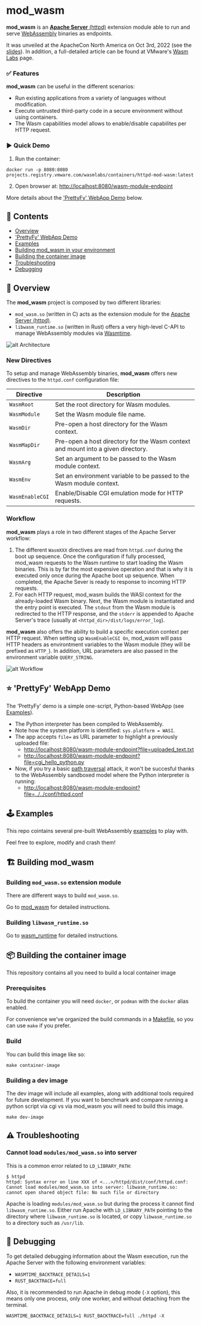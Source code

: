 # mod_wasm

**mod_wasm** is an [**Apache Server** (httpd)](https://httpd.apache.org/) extension module able to run and serve [WebAssembly](https://webassembly.org/) binaries as endpoints.

It was unveiled at the ApacheCon North America on Oct 3rd, 2022 (see the [slides](https://apachecon.com/acna2022/slides/01_Gonz%c3%a1lez_mod-wasm_Bringing_WebAssembly.pdf)). In addition, a full-detailed article can be found at VMware's [Wasm Labs](https://wasmlabs.dev/articles/apache-mod-wasm/) page. 


### ✅ Features

**mod_wasm** can be useful in the different scenarios: 
* Run existing applications from a variety of languages without modification.
* Execute untrusted third-party code in a secure environment without using containers.
* The Wasm capabilities model allows to enable/disable capabilites per HTTP request.



### ▶️ Quick Demo

1. Run the container:
```console
docker run -p 8080:8080 projects.registry.vmware.com/wasmlabs/containers/httpd-mod-wasm:latest
```

2. Open browser at:
[http://localhost:8080/wasm-module-endpoint](http://localhost:8080/wasm-module-endpoint)

More details about the ['PrettyFy' WebApp Demo](#-prettyfy-webapp-demo) below.


## 📔 Contents

* [Overview](#-overview)
* ['PrettyFy' WebApp Demo](#-prettyfy-webapp-demo)
* [Examples](#%EF%B8%8F-examples)
* [Building mod_wasm in your environment](#%EF%B8%8F-building-mod_wasm-in-your-environment)
* [Building the container image](#-building-the-container-image)
* [Troubleshooting](#%EF%B8%8F-troubleshooting)
* [Debugging](#-debugging)


## 🔭 Overview

The **mod_wasm** project is composed by two different libraries:
- `mod_wasm.so` (written in C) acts as the extension module for the [Apache Server (httpd)](https://httpd.apache.org/).
- `libwasm_runtime.so` (written in Rust) offers a very high-level C-API to manage WebAssembly modules via [Wasmtime](https://wasmtime.dev/).

![alt Architecture](https://raw.githubusercontent.com/vmware-labs/mod_wasm/main/docs/slides/architecture.png)


### New Directives

To setup and manage WebAssembly binaries, **mod_wasm** offers new directives to the `httpd.conf` configuration file:

| Directive       | Description |
| --------------- | ----------- |
| `WasmRoot`      | Set the root directory for Wasm modules. |
| `WasmModule`    | Set the Wasm module file name. |
| `WasmDir`       | Pre-open a host directory for the Wasm context. |
| `WasmMapDir`    | Pre-open a host directory for the Wasm context and mount into a given directory. |
| `WasmArg`       | Set an argument to be passed to the Wasm module context. |
| `WasmEnv`       | Set an environment variable to be passed to the Wasm module context. |
| `WasmEnableCGI` | Enable/Disable CGI emulation mode for HTTP requests. |


### Workflow

**mod_wasm** plays a role in two different stages of the Apache Server workflow:
1. The different `WasmXXX` directives are read from `httpd.conf` during the boot up sequence. Once the configuration if fully processed, mod_wasm requests to the Wasm runtime to start loading the Wasm binaries. This is by far the most expensive operation and that is why it is executed only once during the Apache boot up sequence. When completed, the Apache Sever is ready to response to incoming HTTP requests.
2. For each HTTP request, mod_wasm builds the WASI context for the already-loaded Wasm binary. Next, the Wasm module is instantiated and the entry point is executed. The `stdout` from the Wasm module is redirected to the HTTP response, and the `stderr` is appended to Apache Server's trace (usually at `<httpd_dir>/dist/logs/error_log`). 

**mod_wasm** also offers the ability to build a specific execution context per HTTP request. When setting up `WasmEnableCGI On`, mod_wasm will pass HTTP headers as environtment variables to the Wasm module (they will be prefixed as `HTTP_`). In addition, URL parameters are also passed in the environment variable `QUERY_STRING`.

![alt Workflow](https://raw.githubusercontent.com/vmware-labs/mod_wasm/main/docs/slides/workflow.png)


## ⭐ 'PrettyFy' WebApp Demo

The 'PrettyFy' demo is a simple one-script, Python-based WebApp (see [Examples](#%EF%B8%8F-examples)).
* The Python interpreter has been compiled to WebAssembly.
* Note how the system platform is identified: `sys.platform = WASI`.
* The app accepts `file=` as URL parameter to highlight a previously uploaded file:
  * [http://localhost:8080/wasm-module-endpoint?file=uploaded_text.txt](http://localhost:8080/wasm-module-endpoint?file=uploaded_text.txt)
  * [http://localhost:8080/wasm-module-endpoint?file=cgi_hello_python.py](http://localhost:8080/wasm-module-endpoint?file=cgi_hello_python.py)
* Now, if you try a basic [path traversal](https://owasp.org/www-community/attacks/Path_Traversal) attack, it won't be succesful thanks to the WebAssembly sandboxed model where the Python interpreter is running:
  * [http://localhost:8080/wasm-module-endpoint?file=../../conf/httpd.conf](http://localhost:8080/wasm-module-endpoint?file=../../conf/httpd.conf)


## 🕹️ Examples

This repo cointains several pre-built WebAssembly [examples](https://github.com/vmware-labs/mod_wasm/tree/main/examples) to play with.

Feel free to explore, modify and crash them!


## 🏗️ Building mod_wasm

### Building `mod_wasm.so` extension module

There are different ways to build `mod_wasm.so`.

Go to [mod_wasm](https://github.com/vmware-labs/mod_wasm/tree/main/mod_wasm) for detailed instructions.

### Building `libwasm_runtime.so`

Go to [wasm_runtime](https://github.com/vmware-labs/mod_wasm/tree/main/wasm_runtime) for detailed instructions.


## 📦 Building the container image

This repository contains all you need to build a local container image

### Prerequisites

To build the container you will need `docker`, or `podman` with the `docker` alias
enabled.

For convenience we've organized the build commands in a [Makefile](./Makefile), so you can use `make` if you prefer.

### Build

You can build this image like so:

```console
make container-image
```

### Building a dev image

The dev image will include all examples, along with additional tools required for future development. If you want to benchmark and compare running a python script via cgi vs via mod_wasm you will need to build this image.

```console
make dev-image
```

## ⚠️ Troubleshooting

### Cannot load `modules/mod_wasm.so` into server

This is a common error related to `LD_LIBRARY_PATH`:
```
$ httpd
httpd: Syntax error on line XXX of <...>/httpd/dist/conf/httpd.conf:
Cannot load modules/mod_wasm.so into server: libwasm_runtime.so: cannot open shared object file: No such file or directory
```

Apache is loading `modules/mod_wasm.so` but during the process it cannot find `libwasm_runtime.so`. Either run Apache with `LD_LIBRARY_PATH` pointing to the directory where `libwasm_runtime.so` is located, or copy `libwasm_runtime.so` to a directory such as `/usr/lib`. 


## 🐛 Debugging

To get detailed debugging information about the Wasm execution, run the Apache Server with the following environment variables:
* `WASMTIME_BACKTRACE_DETAILS=1`
* `RUST_BACKTRACE=full`

Also, it is recommended to run Apache in debug mode (`-X` option), this means only one process, only one worker, and without detaching from the terminal.

```
WASMTIME_BACKTRACE_DETAILS=1 RUST_BACKTRACE=full ./httpd -X
```
